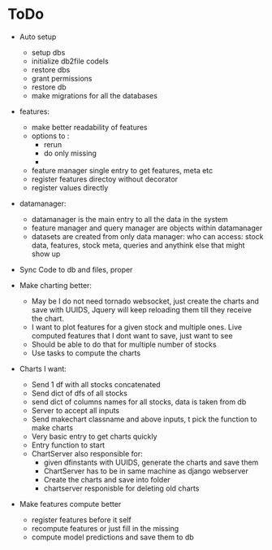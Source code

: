 # ToDo
- Auto setup
	- setup dbs
	- initialize db2file codels
	- restore dbs
	- grant permissions
	- restore db
	- make migrations for all the databases

- features:
	- make better readability of features
	- options to : 
		- rerun
		- do only missing
		- 
	- feature manager single entry to get features, meta etc
	- register features directoy without decorator
	- register values directly 

- datamanager:
	- datamanager is the main entry to all the data in the system
	- feature manager and query manager are objects within datamanager
	- datasets are created from only data manager: who can access: stock data, features, stock meta, queries and anythink else that might show up



- Sync Code to db and files, proper

- Make charting better:
	- May be I do not need tornado websocket, just create the charts and save with UUIDS, Jquery will keep reloading them till they receive the chart.
	- I want to plot features for a given stock and multiple ones. Live computed features that I dont want to save, just want to see
	- Should be able to do that for multiple number of stocks
	- Use tasks to compute the charts
- Charts I want:
	- Send 1 df with all stocks concatenated
	- Send dict of dfs of all stocks
	- send dict of columns names for all stocks, data is taken from db
	- Server to accept all inputs
	- Send makechart classname and above inputs, t pick the function to make charts
	- Very basic entry to get charts quickly
	- Entry function to start 
	- ChartServer also responsible for: 
		- given dfinstants with UUIDS, generate the charts and save them
		- ChartServer has to be in same machine as django webserver
		- Create the charts and save into folder
		- chartserver responisble for deleting old charts 

- Make features compute better
	- register features before it self
	- recompute features or just fill in the missing
	- compute model predictions and save them to db

